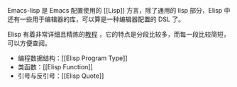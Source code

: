 Emacs-lisp 是 Emacs 配置使用的 [[Lisp]] 方言，除了通用的 lisp 部分，Elisp 中还有一些用于编辑器的库，可以算是一种编辑器配置的 DSL 了。

Elisp 有着非常详细且精炼的[教程](https://www.gnu.org/software/emacs/manual/html_node/elisp/index.html) ，它的特点是分段比较多，而每一段比较简短，可以方便查阅。

- 编程数据结构：[[Elisp Program Type]]
- 类函数：[[Elisp Function]]
- 引号与反引号：[[Elisp Quote]]
